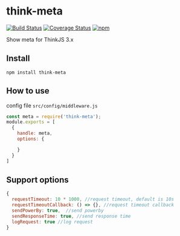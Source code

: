 # think-meta
[![Build Status](https://travis-ci.org/thinkjs/think-meta.svg?branch=master)](https://travis-ci.org/thinkjs/think-meta)
[![Coverage Status](https://coveralls.io/repos/github/thinkjs/think-meta/badge.svg?branch=master)](https://coveralls.io/github/thinkjs/think-meta?branch=master)
[![npm](https://img.shields.io/npm/v/think-meta.svg?style=flat-square)](https://www.npmjs.com/package/think-meta)


Show meta for ThinkJS 3.x

## Install

```
npm install think-meta
```

## How to use

config file `src/config/middleware.js`

```js
const meta = require('think-meta');
module.exports = [
  {
    handle: meta,
    options: {

    }
  }
]
```

## Support options

```js
{
  requestTimeout: 10 * 1000, //request timeout, default is 10s
  requestTimeoutCallback: () => {}, //request timeout callback
  sendPowerBy: true,  //send powerby
  sendResponseTime: true, //send response time
  logRequest: true //log request
}
```
